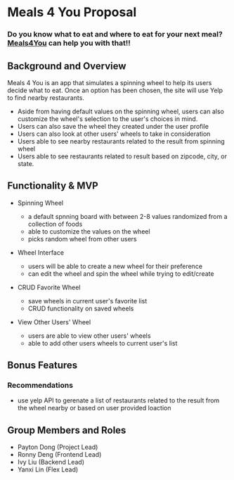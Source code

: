# Meals 4 You Proposal
### Do you know what to eat and where to eat for your next meal? [Meals4You](https://meals4u.onrender.com/) can help you with that!!

## Background and Overview
Meals 4 You is an app that simulates a spinning wheel to help its users decide what to eat. Once an option has been chosen, the site will use Yelp to find nearby restaurants.
- Aside from having default values on the spinning wheel, users can also customize the wheel's selection to the user's choices in mind.
- Users can also save the wheel they created under the user profile
- Users can also look at other users' wheels to take in consideration
- Users able to see nearby restaurants related to the result from spinning wheel
- Users able to see restaurants related to result based on zipcode, city, or state.

## Functionality & MVP

* Spinning Wheel
    - a default spnning board with between 2-8 values randomized from a collection of foods
    - able to customize the values on the wheel
    - picks random wheel from other users

* Wheel Interface
    - users will be able to create a new wheel for their preference
    - can edit the wheel and spin the wheel while trying to edit/create

* CRUD Favorite Wheel
    - save wheels in current user's favorite list
    - CRUD functionality on saved wheels

* View Other Users' Wheel
    - users are able to view other users' wheels
    - able to add other users wheels to current user's list

## Bonus Features

### Recommendations
* use yelp API to gerenate a list of restaurants related to the result from the wheel nearby or based on user provided loaction

## Group Members and Roles
- Payton Dong (Project Lead)
- Ronny Deng (Frontend Lead)
- Ivy Liu (Backend Lead)
- Yanxi Lin (Flex Lead)
